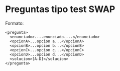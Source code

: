 # Preguntas tipo test SWAP

Formato:

```
<pregunta>
  <enunciado>....enunciado....</enunciado>
  <opcionA>...opcion a...</opcionA>
  <opcionB>...opcion b...</opcionB>
  <opcionC>...opcion c...</opcionC>
  <opcionD>...opcion d...</opcionD>
  <solucion>[A-D]</solucion>
</pregunta>
```